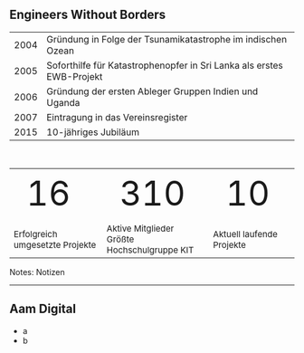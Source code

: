 ## Engineers Without Borders

<table class="clear first_bold">
<tr><td>2004</td><td>Gründung in Folge der Tsunamikatastrophe im indischen Ozean</td></tr>
<tr><td>2005</td><td>Soforthilfe für Katastrophenopfer in Sri Lanka als erstes EWB-Projekt</td></tr>
<tr><td>2006</td><td>Gründung der ersten Ableger Gruppen Indien und Uganda</td></tr>
<tr><td>2007</td><td>Eintragung in das Vereinsregister</td></tr>
<tr><td>2015</td><td>10-jähriges Jubiläum</td></tr>
</table>

<br>
<table class="clear centered padded">
<tr style="font-size: 60px;"><td>16</td><td>310</td><td>10</td></tr>
<tr style="font-size: 15px;"><td>Erfolgreich umgesetzte Projekte</td><td>Aktive Mitglieder<br>Größte Hochschulgruppe KIT</td><td>Aktuell laufende Projekte</td></tr>
</table>

Notes:
Notizen

---

## Aam Digital

- a
- b
